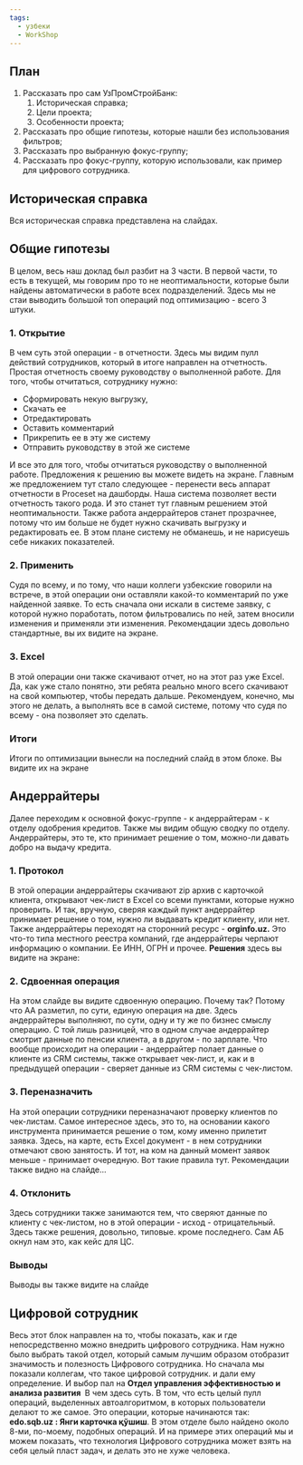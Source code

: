 ```yaml
---
tags:
  - узбеки
  - WorkShop
---
```

## План
1. Рассказать про сам УзПромСтройБанк:
	1. Историческая справка;
	2. Цели проекта;
	3. Особенности проекта;
2. Рассказать про общие гипотезы, которые нашли без использования фильтров;
3. Рассказать про выбранную фокус-группу;
4. Рассказать про фокус-группу, которую использовали, как пример для цифрового сотрудника.

## Историческая справка
Вся историческая справка представлена на слайдах.

## Общие гипотезы
В целом, весь наш доклад был разбит на 3 части. В первой части, то есть в текущей, мы говорим про то не неоптимальности, которые были найдены автоматически в работе всех подразделений. 
Здесь мы не стаи выводить большой топ операций под оптимизацию - всего 3 штуки.

### 1. Открытие 
В чем суть этой операции - в отчетности. Здесь мы видим пулл действий сотрудников, который в итоге направлен на отчетность. Простая отчетность своему руководству о выполненной работе. Для того, чтобы отчитаться, сотруднику нужно:
- Сформировать некую выгрузку,
- Скачать ее
- Отредактировать 
- Оставить комментарий
- Прикрепить ее в эту же систему
- Отправить руководству в этой же системе

И все это для того, чтобы отчитаться руководству о выполненной работе.
Предложения к решению вы можете видеть на экране. Главным же предложением тут стало следующее - перенести весь аппарат отчетности в Proceset на дашборды.
Наша система позволяет вести отчетность такого рода. И это станет тут главным решением этой неоптимальности. Также работа андеррайтеров станет прозрачнее, потому что им больше не будет нужно скачивать выгрузку и редактировать ее. 
В этом плане систему не обманешь, и не нарисуешь себе никаких показателей.

### 2. Применить
Судя по всему, и по тому, что наши коллеги узбекские говорили на встрече, в этой операции они оставляли какой-то комментарий по уже найденной заявке. То есть сначала они искали в системе заявку, с которой нужно поработать, потом фильтровались по ней, затем вносили изменения и применяли эти изменения. 
Рекомендации здесь довольно стандартные, вы их видите на экране.

### 3. Excel
В этой операции они также скачивают отчет, но на этот раз уже Excel. Да, как уже стало понятно, эти ребята реально много всего скачивают на свой компьютер, чтобы передать дальше.
Рекомендуем, конечно, мы этого не делать, а выполнять все в самой системе, потому что судя по всему - она позволяет это сделать.

### Итоги
Итоги по оптимизации вынесли на последний слайд в этом блоке. Вы видите их на экране

## Андеррайтеры
Далее переходим к основной фокус-группе - к андеррайтерам - к отделу одобрения кредитов.
Также мы видим общую сводку по отделу.
Андеррайтеры, это те, кто принимает решение о том, можно-ли давать добро на выдачу кредита.

### 1. Протокол
В этой операции андеррайтеры скачивают zip архив с карточкой клиента, открывают чек-лист в Excel со всеми пунктами, которые нужно проверить. И так, вручную, сверяя каждый пункт андеррайтер принимает решение о том, нужно ли выдавать кредит клиенту, или нет.
Также андеррайтеры переходят на сторонний ресурс - **orginfo.uz.** Это что-то типа местного реестра компаний, где андеррайтеры черпают информацию о компании. Ее ИНН, ОГРН и прочее.
**Решения** здесь вы видите на экране:

### 2. Сдвоенная операция
На этом слайде вы видите сдвоенную операцию. Почему так? Потому что АА разметил, по сути, единую операция на две. Здесь андеррайтеры выполняют, по сути, одну и ту же по бизнес смыслу операцию. С той лишь разницей, что в одном случае андеррайтер смотрит данные по пенсии клиента, а в другом - по зарплате.
Что вообще происходит на операции - андеррайтер полает данные о клиенте из CRM системы, также открывает чек-лист, и, как и в предыдущей операции - сверяет данные из CRM системы с чек-листом.

### 3. Переназначить
На этой операции сотрудники переназначают проверку клиентов по чек-листам. Самое интересное здесь, это то, на основании какого инструмента принимается решение о том, кому именно прилетит заявка.
Здесь, на карте, есть Excel документ - в нем сотрудники отмечают свою занятость. И тот, на ком на данный момент заявок меньше - принимает очередную. 
Вот такие правила тут.
Рекомендации также видно на слайде...

### 4. Отклонить
Здесь сотрудники также занимаются тем, что сверяют данные по клиенту с чек-листом, но в этой операции - исход - отрицательный.
Здесь также решения, довольно, типовые. кроме последнего. Сам АБ окнул нам это, как кейс для ЦС.

### Выводы
Выводы вы также видите на слайде

## Цифровой сотрудник
Весь этот блок направлен на то, чтобы показать, как и где непосредственно можно внедрить цифрового сотрудника. Нам нужно было выбрать такой отдел, который самым лучшим образом отобразит значимость и полезность Цифрового сотрудника.
Но сначала мы показали коллегам, что такое цифровой сотрудник. и дали ему определение.
И выбор пал на **Отдел управления эффективностью и анализа развития ​**
В чем здесь суть. В том, что есть целый пулл операций, выделенных автоалгоритмом, в которых пользователи делают то же самое. Это операции, которые начинаются так: **edo.sqb.uz : Янги карточка қўшиш**.
В этом отделе было найдено около 8-ми, по-моему, подобных операций. И на примере этих операций мы и можем показать, что технология Цифрового сотрудника может взять на себя целый пласт задач, и делать это не хуже человека.